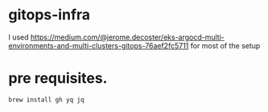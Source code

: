 # gitops-infra

I used https://medium.com/@jerome.decoster/eks-argocd-multi-environments-and-multi-clusters-gitops-76aef2fc5711 for most of the setup


# pre requisites.
```commandline
brew install gh yq jq
```
